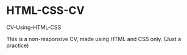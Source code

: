# HTML-CSS-CV
CV-Using-HTML-CSS

This is a non-responsive CV, made using HTML and CSS only. (Just a practice)

